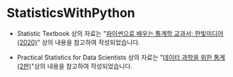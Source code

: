 # StatisticsWithPython

- Statistic Textbook 상의 자료는 "[파이썬으로 배우는 통계학 교과서; 한빛미디어 (2020)](https://www.hanbit.co.kr/store/books/look.php?p_code=B7226175941)" 상의 내용을 참고하여 작성되었습니다.


- Practical Statistics for Data Scientists 상의 자료는 "[데이터 과학을 위한 통계(2판)](https://www.hanbit.co.kr/store/books/look.php?p_code=B2862122581)"상의 내용을 참고하여 작성되었습니다.
